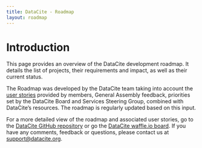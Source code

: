 ```yaml
---
title: DataCite - Roadmap
layout: roadmap
---
```


# Introduction

This page provides an overview of the DataCite development roadmap. It
details the list of projects, their requirements and impact, as well as their
current status.

The Roadmap was developed by the DataCite team taking into account the [user
stories](/user-stories.html) provided by members, General Assembly feedback,
priorities set by the DataCite Board and Services Steering Group, combined with
DataCite’s resources. The roadmap is regularly updated based on this input.

For a more detailed view of the roadmap and associated user stories, go to the
[DataCite GitHub repository](https://github.com/datacite/datacite) or go the
[DataCite waffle.io board](https://waffle.io/datacite/datacite). If you have any
comments, feedback or questions, please contact us at
[support@datacite.org](mailto:support@datacite.org).
